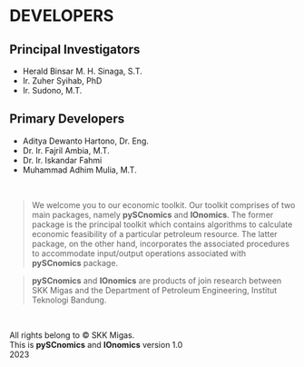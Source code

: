 # DEVELOPERS

## Principal Investigators
- Herald Binsar M. H. Sinaga, S.T.
- Ir. Zuher Syihab, PhD
- Ir. Sudono, M.T.

## Primary Developers
- Aditya Dewanto Hartono, Dr. Eng.
- Dr. Ir. Fajril Ambia, M.T.
- Dr. Ir. Iskandar Fahmi
- Muhammad Adhim Mulia, M.T.

<br>

> We welcome you to our economic toolkit. 
> Our toolkit comprises of two main packages, namely **pySCnomics** and **IOnomics**.
> The former package is the principal toolkit which contains algorithms
> to calculate economic feasibility of a particular petroleum resource.
> The latter package, on the other hand, incorporates the associated procedures
> to accommodate input/output operations associated with **pySCnomics** package. 

> **pySCnomics** and **IOnomics** are products of join research between SKK Migas and the Department of Petroleum
> Engineering, Institut Teknologi Bandung. 

<br>

All rights belong to &copy; SKK Migas.<br>
This is **pySCnomics** and **IOnomics** version 1.0 <br>
2023
 